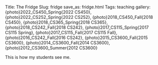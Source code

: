 Title: The Fridge
Slug: fridge
save_as: fridge.html
Tags: teaching
gallery: {photo}2022_CS450_Spring{2022 CS450}, {photo}2022_CS252_Spring{2022 CS252}, {photo}2018_CS450_Fall{2018 CS450}, {photo}2018_CS365_Spring{2018 CS365}, {photo}2018_CS242_Fall{2018 CS242}, {photo}2017_CS115_Spring{2017 CS115 Spring}, {photo}2017_CS115_Fall{2017 CS115 Fall}, {photo}2016_CS242_Fall{2016 CS242}, {photo}2015_CS3600_Fall{2015 CS3600}, {photo}2014_CS3600_Fall{2014 CS3600}, {photo}2012_CS3600_Summer{2012 CS3600}

This is how my students see me.
